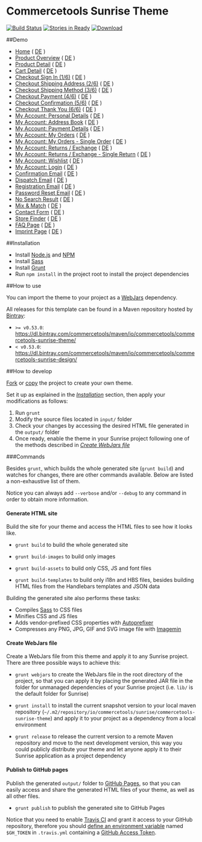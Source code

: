 # Commercetools Sunrise Theme

[![Build Status](https://travis-ci.org/sphereio/commercetools-sunrise-design.png?branch=master)](https://travis-ci.org/sphereio/commercetools-sunrise-design) [![Stories in Ready](https://badge.waffle.io/sphereio/commercetools-sunrise-design.png?label=ready&title=Ready)](https://waffle.io/sphereio/commercetools-sunrise-design) [ ![Download](https://api.bintray.com/packages/commercetools/maven/commercetools-sunrise-theme/images/download.svg) ](https://bintray.com/commercetools/maven/commercetools-sunrise-theme/_latestVersion)

##Demo
- [Home](http://sphereio.github.io/commercetools-sunrise-design/site/en/home.html) ( [DE](http://sphereio.github.io/commercetools-sunrise-design/site/de/home.html) )
- [Product Overview](http://sphereio.github.io/commercetools-sunrise-design/site/en/pop.html) ( [DE](http://sphereio.github.io/commercetools-sunrise-design/site/de/pop.html) )
- [Product Detail](http://sphereio.github.io/commercetools-sunrise-design/site/en/pdp.html) ( [DE](http://sphereio.github.io/commercetools-sunrise-design/site/de/pdp.html) )
- [Cart Detail](http://sphereio.github.io/commercetools-sunrise-design/site/en/cart.html) ( [DE](http://sphereio.github.io/commercetools-sunrise-design/site/de/cart.html) )
- [Checkout Sign In (1/6)](http://sphereio.github.io/commercetools-sunrise-design/site/en/checkout-signin.html) ( [DE](http://sphereio.github.io/commercetools-sunrise-design/site/de/checkout-signin.html) )
- [Checkout Shipping Address (2/6)](http://sphereio.github.io/commercetools-sunrise-design/site/en/checkout-address.html) ( [DE](http://sphereio.github.io/commercetools-sunrise-design/site/de/checkout-address.html) )
- [Checkout Shipping Method (3/6)](http://sphereio.github.io/commercetools-sunrise-design/site/en/checkout-shipping.html) ( [DE](http://sphereio.github.io/commercetools-sunrise-design/site/de/checkout-shipping.html) )
- [Checkout Payment (4/6)](http://sphereio.github.io/commercetools-sunrise-design/site/en/checkout-payment.html) ( [DE](http://sphereio.github.io/commercetools-sunrise-design/site/de/checkout-payment.html) )
- [Checkout Confirmation (5/6)](http://sphereio.github.io/commercetools-sunrise-design/site/en/checkout-confirmation.html) ( [DE](http://sphereio.github.io/commercetools-sunrise-design/site/de/checkout-confirmation.html) )
- [Checkout Thank You (6/6)](http://sphereio.github.io/commercetools-sunrise-design/site/en/checkout-thankyou.html) ( [DE](http://sphereio.github.io/commercetools-sunrise-design/site/de/checkout-thankyou.html) )
- [My Account: Personal Details](http://sphereio.github.io/commercetools-sunrise-design/site/en/my-account-personal-details.html) ( [DE](http://sphereio.github.io/commercetools-sunrise-design/site/de/my-account-personal-details.html) )
- [My Account: Address Book](http://sphereio.github.io/commercetools-sunrise-design/site/en/my-account-address-book.html) ( [DE](http://sphereio.github.io/commercetools-sunrise-design/site/de/my-account-address-book.html) )
- [My Account: Payment Details](http://sphereio.github.io/commercetools-sunrise-design/site/en/my-account-payment-details.html) ( [DE](http://sphereio.github.io/commercetools-sunrise-design/site/de/my-account-payment-details.html) )
- [My Account: My Orders](http://sphereio.github.io/commercetools-sunrise-design/site/en/my-account-my-orders.html) ( [DE](http://sphereio.github.io/commercetools-sunrise-design/site/de/my-account-my-orders.html) )
- [My Account: My Orders - Single Order](http://sphereio.github.io/commercetools-sunrise-design/site/en/my-account-my-orders-order.html) ( [DE](http://sphereio.github.io/commercetools-sunrise-design/site/de/my-account-my-orders-order.html) )
- [My Account: Returns / Exchange](http://sphereio.github.io/commercetools-sunrise-design/site/en/my-account-returns-exchange.html) ( [DE](http://sphereio.github.io/commercetools-sunrise-design/site/de/my-account-returns-exchange.html) )
- [My Account: Returns / Exchange - Single Return](http://sphereio.github.io/commercetools-sunrise-design/site/en/my-account-returns-exchange-order.html) ( [DE](http://sphereio.github.io/commercetools-sunrise-design/site/de/my-account-returns-exchange-order.html) )
- [My Account: Wishlist](http://sphereio.github.io/commercetools-sunrise-design/site/en/my-account-wishlist.html) ( [DE](http://sphereio.github.io/commercetools-sunrise-design/site/de/my-account-wishlist.html) )
- [My Account: Login](http://sphereio.github.io/commercetools-sunrise-design/site/en/my-account-login.html) ( [DE](http://sphereio.github.io/commercetools-sunrise-design/site/de/my-account-login.html) )
- [Confirmation Email](http://sphereio.github.io/commercetools-sunrise-design/site/en/confirmation-email.html) ( [DE](http://sphereio.github.io/commercetools-sunrise-design/site/de/confirmation-email.html) )
- [Dispatch Email](http://sphereio.github.io/commercetools-sunrise-design/site/en/dispatch-email.html) ( [DE](http://sphereio.github.io/commercetools-sunrise-design/site/de/dispatch-email.html) )
- [Registration Email](http://sphereio.github.io/commercetools-sunrise-design/site/en/registration-email.html) ( [DE](http://sphereio.github.io/commercetools-sunrise-design/site/de/registration-email.html) )
- [Password Reset Email](http://sphereio.github.io/commercetools-sunrise-design/site/en/password-reset-email.html) ( [DE](http://sphereio.github.io/commercetools-sunrise-design/site/de/password-reset-email.html) )
- [No Search Result](http://sphereio.github.io/commercetools-sunrise-design/site/en/no-search-result.html) ( [DE](http://sphereio.github.io/commercetools-sunrise-design/site/de/no-search-result.html) )
- [Mix & Match](http://sphereio.github.io/commercetools-sunrise-design/site/en/mix-match.html) ( [DE](http://sphereio.github.io/commercetools-sunrise-design/site/de/mix-match.html) )
- [Contact Form](http://sphereio.github.io/commercetools-sunrise-design/site/en/contact-form.html) ( [DE](http://sphereio.github.io/commercetools-sunrise-design/site/de/contact-form.html) )
- [Store Finder](http://sphereio.github.io/commercetools-sunrise-design/site/en/store-finder.html) ( [DE](http://sphereio.github.io/commercetools-sunrise-design/site/de/store-finder.html) )
- [FAQ Page](http://sphereio.github.io/commercetools-sunrise-design/site/en/faq.html) ( [DE](http://sphereio.github.io/commercetools-sunrise-design/site/de/faq.html) )
- [Imprint Page](http://sphereio.github.io/commercetools-sunrise-design/site/en/imprint.html) ( [DE](http://sphereio.github.io/commercetools-sunrise-design/site/de/imprint.html) )

##Installation

- Install [Node.js](https://nodejs.org/) and [NPM](https://www.npmjs.com/)
- Install [Sass](http://sass-lang.com/install)
- Install [Grunt](http://gruntjs.com/getting-started)
- Run `npm install` in the project root to install the project dependencies

##How to use

You can import the theme to your project as a [WebJars](http://www.webjars.org/) dependency.

All releases for this template can be found in a Maven repository hosted by [Bintray](https://bintray.com/):
- `>= v0.53.0`: https://dl.bintray.com/commercetools/maven/io/commercetools/commercetools-sunrise-theme/
- `< v0.53.0`: https://dl.bintray.com/commercetools/maven/io/commercetools/commercetools-sunrise-design/

##How to develop

[Fork](https://help.github.com/articles/fork-a-repo/) or [copy](https://help.github.com/articles/duplicating-a-repository/) the project to create your own theme.

Set it up as explained in the _[Installation](#installation)_ section, then apply your modifications as follows:

1. Run `grunt`
2. Modify the source files located in `input/` folder
3. Check your changes by accessing the desired HTML file generated in the `output/` folder
4. Once ready, enable the theme in your Sunrise project following one of the methods described in _[Create WebJars file](#create-webjars-file)_

###Commands

Besides `grunt`, which builds the whole generated site (`grunt build`) and watches for changes, there are other commands available. Below are listed a non-exhaustive list of them.

Notice you can always add `--verbose` and/or `--debug` to any command in order to obtain more information.

#### Generate HTML site

Build the site for your theme and access the HTML files to see how it looks like. 

- `grunt build` to build the whole generated site

- `grunt build-images` to build only images

- `grunt build-assets` to build only CSS, JS and font files

- `grunt build-templates` to build only i18n and HBS files, besides building HTML files from the Handlebars templates and JSON data

Building the generated site also performs these tasks:
- Compiles [Sass](http://sass-lang.com/) to CSS files
- Minifies CSS and JS files
- Adds vendor-prefixed CSS properties with [Autoprefixer](https://github.com/postcss/autoprefixer)
- Compresses any PNG, JPG, GIF and SVG image file with [Imagemin](https://github.com/imagemin/imagemin)

#### Create WebJars file

Create a WebJars file from this theme and apply it to any Sunrise project. There are three possible ways to achieve this:

- `grunt webjars` to create the WebJars file in the root directory of the project, so that you can apply it by placing the generated JAR file in the folder for unmanaged dependencies of your Sunrise project (i.e. `lib/` is the default folder for Sunrise)

- `grunt install` to install the current snapshot version to your local maven repository (`~/.m2/repository/io/commercetools/sunrise/commercetools-sunrise-theme`) and apply it to your project as a dependency from a local environment

- `grunt release` to release the current version to a remote Maven repository and move to the next development version, this way you could publicly distribute your theme and let anyone apply it to their Sunrise application as a project dependency

#### Publish to GitHub pages

Publish the generated `output/` folder to [GitHub Pages](https://pages.github.com/), so that you can easily access and share the generated HTML files of your theme, as well as all other files.

- `grunt publish` to publish the generated site to GitHub Pages

Notice that you need to enable [Travis CI](https://travis-ci.org/) and grant it access to your GitHub repository, therefore you should [define an environment variable](https://docs.travis-ci.com/user/environment-variables) named `$GH_TOKEN` in `.travis.yml` containing a [GitHub Access Token](https://help.github.com/articles/creating-an-access-token-for-command-line-use/).
